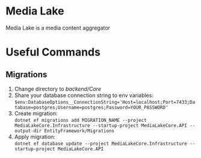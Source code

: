 # Media Lake
Media Lake is a media content aggregator

# Useful Commands

## Migrations
1. Change directory to *backend/Core*
2. Share your database connection string to env variables:\
`$env:DatabaseOptions__ConnectionString='Host=localhost;Port=7433;Database=postgres;Username=postgres;Password=YOUR_PASSWORD'`
3. Create migration:\
`dotnet ef migrations add MIGRATION_NAME --project MediaLakeCore.Infrastructure --startup-project MediaLakeCore.API --output-dir EntityFramework/Migrations`
4. Apply migration:\
`dotnet ef database update --project MediaLakeCore.Infrastructure --startup-project MediaLakeCore.API`